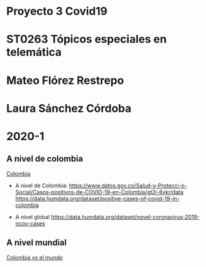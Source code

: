 # Proyecto 3 Covid19
# ST0263 Tópicos especiales en telemática

# Mateo Flórez Restrepo
# Laura Sánchez Córdoba

# 2020-1


## A nivel de colombia

[Colombia](Colombia)

   * A nivel de Colombia:
     https://www.datos.gov.co/Salud-y-Protecci-n-Social/Casos-positivos-de-COVID-19-en-Colombia/gt2j-8ykr/data
     https://data.humdata.org/dataset/positive-cases-of-covid-19-in-colombia

   * A nivel global
     https://data.humdata.org/dataset/novel-coronavirus-2019-ncov-cases
     
     
## A nivel mundial

[Colombia vs el mundo](Colombia%20vs%20el%20mundo)


